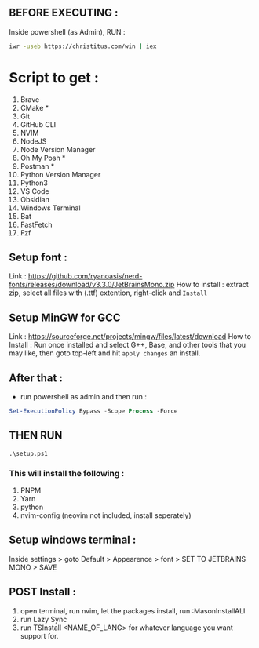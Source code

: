 ## BEFORE EXECUTING :
Inside powershell (as Admin), RUN : 
```sh
iwr -useb https://christitus.com/win | iex
```

# Script to get : 
1. Brave
2. CMake *
3. Git
4. GitHub CLI
5. NVIM
6. NodeJS
7. Node Version Manager
8. Oh My Posh *
9. Postman *
10. Python Version Manager
11. Python3
12. VS Code
13. Obsidian
14. Windows Terminal
15. Bat
16. FastFetch
17. Fzf

## Setup font : 
Link : https://github.com/ryanoasis/nerd-fonts/releases/download/v3.3.0/JetBrainsMono.zip
How to install : extract zip, select all files with (.ttf) extention, right-click and `Install`

## Setup MinGW for GCC 
Link : https://sourceforge.net/projects/mingw/files/latest/download
How to Install : Run once installed and select G++, Base, and other tools that you may like, then goto top-left and hit `apply changes` an install.

## After that : 
- run powershell as admin and then run : 
```ps1
Set-ExecutionPolicy Bypass -Scope Process -Force
```

## THEN RUN
```
.\setup.ps1
```
 ### This will install the following : 
 1. PNPM
 2. Yarn
 3. python
 4. nvim-config (neovim not included, install seperately)

## Setup windows terminal : 
Inside settings > goto Default > Appearence > font > SET TO JETBRAINS MONO > SAVE

## POST Install : 
1. open terminal, run nvim, let the packages install, run :MasonInstallALl
2. run Lazy Sync
3. run TSInstall <NAME_OF_LANG> for whatever language you want support for. 
